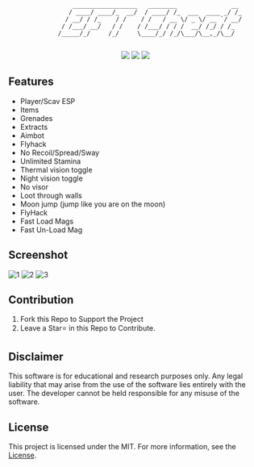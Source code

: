 <div align="center">

```
            __________________   ________               __ 
           / ____/ ____/_  __/  / ____/ /_  ___  ____ _/ /_
          / __/ / /_    / /    / /   / __ \/ _ \/ __ `/ __/
         / /___/ __/   / /    / /___/ / / /  __/ /_/ / /_  
        /_____/_/     /_/     \____/_/ /_/\___/\__,_/\__/  
                                                   
```

![](https://img.shields.io/badge/license-MIT-green?style=plastic) ![](https://img.shields.io/badge/arch-x64%20%7C%20x86-d9654f?style=plastic) ![](https://img.shields.io/badge/config-Debug%20%7C%20Release-c0c0c0?style=plastic)

</div>


## Features
* Player/Scav ESP
* Items
* Grenades
* Extracts
* Aimbot
* Flyhack
* No Recoil/Spread/Sway
* Unlimited Stamina
* Thermal vision toggle
* Night vision toggle
* No visor
* Loot through walls
* Moon jump (jump like you are on the moon)
* FlyHack
* Fast Load Mags
* Fast Un-Load Mag

## Screenshot

![1](https://user-images.githubusercontent.com/102756691/161339838-67dff238-01ac-45bd-8783-97851b8c3e9e.PNG)
![2](https://user-images.githubusercontent.com/102756691/161339807-3517e251-293b-4b44-8d47-b046cb35727c.PNG)
![3](https://user-images.githubusercontent.com/102756691/161339858-d6f14819-3e14-4ee6-8201-52a8e1678730.PNG)


## Contribution

1. Fork this Repo to Support the Project
2. Leave a Star⭐ in this Repo to Contribute.

## Disclaimer 

This software is for educational and research purposes only. Any legal liability that may arise from the use of the software lies entirely with the user. The developer cannot be held responsible for any misuse of the software.

## License

This project is licensed under the MIT. For more information, see the [License](LICENSE).